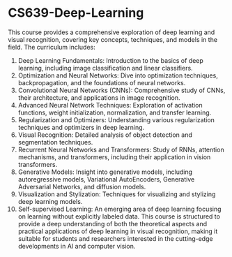 # CS639-Deep-Learning

This course provides a comprehensive exploration of deep learning and visual recognition, covering key concepts, techniques, and models in the field. The curriculum includes:

1. Deep Learning Fundamentals: Introduction to the basics of deep learning, including image classification and linear classifiers.
2. Optimization and Neural Networks: Dive into optimization techniques, backpropagation, and the foundations of neural networks.
3. Convolutional Neural Networks (CNNs): Comprehensive study of CNNs, their architecture, and applications in image recognition.
4. Advanced Neural Network Techniques: Exploration of activation functions, weight initialization, normalization, and transfer learning.
5. Regularization and Optimizers: Understanding various regularization techniques and optimizers in deep learning.
6. Visual Recognition: Detailed analysis of object detection and segmentation techniques.
7. Recurrent Neural Networks and Transformers: Study of RNNs, attention mechanisms, and transformers, including their application in vision transformers.
8. Generative Models: Insight into generative models, including autoregressive models, Variational AutoEncoders, Generative Adversarial Networks, and diffusion models.
9. Visualization and Stylization: Techniques for visualizing and stylizing deep learning models.
10. Self-supervised Learning: An emerging area of deep learning focusing on learning without explicitly labeled data.
This course is structured to provide a deep understanding of both the theoretical aspects and practical applications of deep learning in visual recognition, making it suitable for students and researchers interested in the cutting-edge developments in AI and computer vision.

